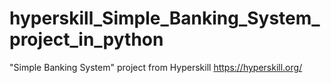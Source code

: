 # hyperskill_Simple_Banking_System_project_in_python
"Simple Banking System" project from Hyperskill https://hyperskill.org/
